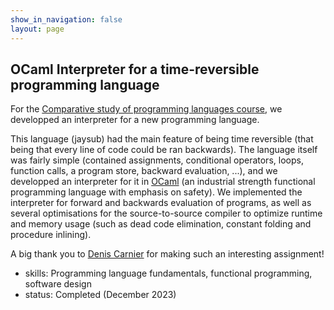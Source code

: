 ```yaml
---
show_in_navigation: false
layout: page
---
```


## OCaml Interpreter for a time-reversible programming language
For the [Comparative study of programming languages course](https://onderwijsaanbod.kuleuven.be/syllabi/v/e/H04L5AE.htm#activetab=doelstellingen_idp11613024), we developped an interpreter for a new programming language.

This language (jaysub) had the main feature of being time reversible (that being that every line of code could be ran backwards). 
The language itself was fairly simple (contained assignments, conditional operators, loops, function calls, a program store, backward evaluation, ...), and we developped an interpreter for it in [OCaml](https://ocaml.org/) (an industrial strength functional programming language with emphasis on safety). We implemented the interpreter for forward and backwards evaluation of programs, as well as several optimisations for the source-to-source compiler to optimize runtime and memory usage (such as dead code elimination, constant folding and procedure inlining). 

A big thank you to [Denis Carnier](https://www.kuleuven.be/wieiswie/nl/person/00156298) for making such an interesting assignment!
- skills: Programming language fundamentals, functional programming, software design
- status: Completed (December 2023)
